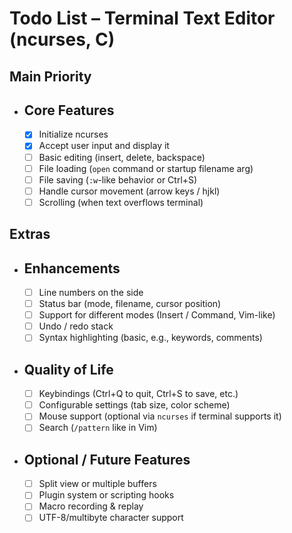 # Todo List – Terminal Text Editor (ncurses, C)

## Main Priority
- ## Core Features
  - [x] Initialize ncurses
  - [x] Accept user input and display it
  - [ ] Basic editing (insert, delete, backspace)
  - [ ] File loading (`open` command or startup filename arg)
  - [ ] File saving (`:w`-like behavior or Ctrl+S)
  - [ ] Handle cursor movement (arrow keys / hjkl)
  - [ ] Scrolling (when text overflows terminal)

## Extras
- ## Enhancements
  - [ ] Line numbers on the side
  - [ ] Status bar (mode, filename, cursor position)
  - [ ] Support for different modes (Insert / Command, Vim-like)
  - [ ] Undo / redo stack
  - [ ] Syntax highlighting (basic, e.g., keywords, comments)

- ## Quality of Life
  - [ ] Keybindings (Ctrl+Q to quit, Ctrl+S to save, etc.)
  - [ ] Configurable settings (tab size, color scheme)
  - [ ] Mouse support (optional via `ncurses` if terminal supports it)
  - [ ] Search (`/pattern` like in Vim)

- ## Optional / Future Features
  - [ ] Split view or multiple buffers
  - [ ] Plugin system or scripting hooks
  - [ ] Macro recording & replay
  - [ ] UTF-8/multibyte character support
